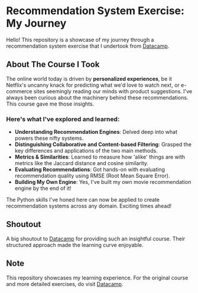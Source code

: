 # Recommendation System Exercise: My Journey

Hello! This repository is a showcase of my journey through a recommendation system exercise that I undertook from [Datacamp](https://www.datacamp.com).

## About The Course I Took

The online world today is driven by **personalized experiences**, be it Netflix's uncanny knack for predicting what we'd love to watch next, or e-commerce sites seemingly reading our minds with product suggestions. I've always been curious about the machinery behind these recommendations. This course gave me those insights.

### Here's what I've explored and learned:
- **Understanding Recommendation Engines**: Delved deep into what powers these nifty systems.
- **Distinguishing Collaborative and Content-based Filtering**: Grasped the key differences and applications of the two main methods.
- **Metrics & Similarities**: Learned to measure how 'alike' things are with metrics like the Jaccard distance and cosine similarity.
- **Evaluating Recommendations**: Got hands-on with evaluating recommendation quality using RMSE (Root Mean Square Error).
- **Building My Own Engine**: Yes, I've built my own movie recommendation engine by the end of it!

The Python skills I've honed here can now be applied to create recommendation systems across any domain. Exciting times ahead!


## Shoutout

A big shoutout to [Datacamp](https://www.datacamp.com) for providing such an insightful course. Their structured approach made the learning curve enjoyable.

## Note

This repository showcases my learning experience. For the original course and more detailed exercises, do visit [Datacamp](https://www.datacamp.com).
